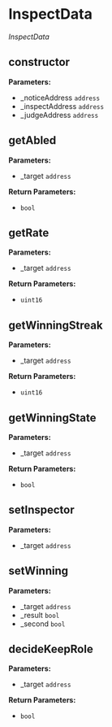 # InspectData
*InspectData*
## constructor

**Parameters:**
* _noticeAddress `address`
* _inspectAddress `address`
* _judgeAddress `address`

## getAbled

**Parameters:**
* _target `address`

**Return Parameters:**
* `bool`
## getRate

**Parameters:**
* _target `address`

**Return Parameters:**
* `uint16`
## getWinningStreak

**Parameters:**
* _target `address`

**Return Parameters:**
* `uint16`
## getWinningState

**Parameters:**
* _target `address`

**Return Parameters:**
* `bool`
## setInspector

**Parameters:**
* _target `address`

## setWinning

**Parameters:**
* _target `address`
* _result `bool`
* _second `bool`

## decideKeepRole

**Parameters:**
* _target `address`

**Return Parameters:**
* `bool`
